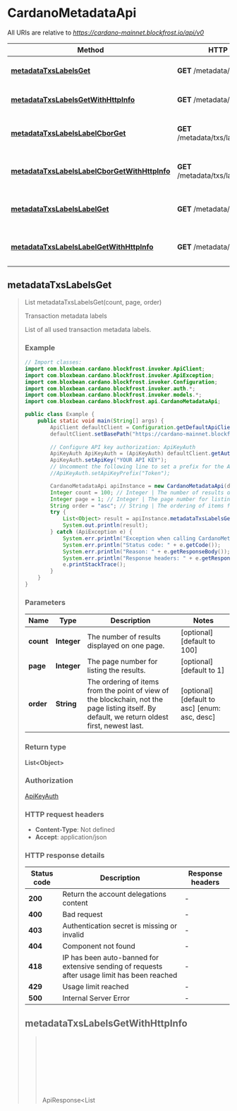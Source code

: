 # CardanoMetadataApi

All URIs are relative to *https://cardano-mainnet.blockfrost.io/api/v0*

Method | HTTP request | Description
------------- | ------------- | -------------
[**metadataTxsLabelsGet**](CardanoMetadataApi.md#metadataTxsLabelsGet) | **GET** /metadata/txs/labels | Transaction metadata labels
[**metadataTxsLabelsGetWithHttpInfo**](CardanoMetadataApi.md#metadataTxsLabelsGetWithHttpInfo) | **GET** /metadata/txs/labels | Transaction metadata labels
[**metadataTxsLabelsLabelCborGet**](CardanoMetadataApi.md#metadataTxsLabelsLabelCborGet) | **GET** /metadata/txs/labels/{label}/cbor | Transaction metadata content in CBOR
[**metadataTxsLabelsLabelCborGetWithHttpInfo**](CardanoMetadataApi.md#metadataTxsLabelsLabelCborGetWithHttpInfo) | **GET** /metadata/txs/labels/{label}/cbor | Transaction metadata content in CBOR
[**metadataTxsLabelsLabelGet**](CardanoMetadataApi.md#metadataTxsLabelsLabelGet) | **GET** /metadata/txs/labels/{label} | Transaction metadata content in JSON
[**metadataTxsLabelsLabelGetWithHttpInfo**](CardanoMetadataApi.md#metadataTxsLabelsLabelGetWithHttpInfo) | **GET** /metadata/txs/labels/{label} | Transaction metadata content in JSON



## metadataTxsLabelsGet

> List<Object> metadataTxsLabelsGet(count, page, order)

Transaction metadata labels

List of all used transaction metadata labels. 

### Example

```java
// Import classes:
import com.bloxbean.cardano.blockfrost.invoker.ApiClient;
import com.bloxbean.cardano.blockfrost.invoker.ApiException;
import com.bloxbean.cardano.blockfrost.invoker.Configuration;
import com.bloxbean.cardano.blockfrost.invoker.auth.*;
import com.bloxbean.cardano.blockfrost.invoker.models.*;
import com.bloxbean.cardano.blockfrost.api.CardanoMetadataApi;

public class Example {
    public static void main(String[] args) {
        ApiClient defaultClient = Configuration.getDefaultApiClient();
        defaultClient.setBasePath("https://cardano-mainnet.blockfrost.io/api/v0");
        
        // Configure API key authorization: ApiKeyAuth
        ApiKeyAuth ApiKeyAuth = (ApiKeyAuth) defaultClient.getAuthentication("ApiKeyAuth");
        ApiKeyAuth.setApiKey("YOUR API KEY");
        // Uncomment the following line to set a prefix for the API key, e.g. "Token" (defaults to null)
        //ApiKeyAuth.setApiKeyPrefix("Token");

        CardanoMetadataApi apiInstance = new CardanoMetadataApi(defaultClient);
        Integer count = 100; // Integer | The number of results displayed on one page.
        Integer page = 1; // Integer | The page number for listing the results.
        String order = "asc"; // String | The ordering of items from the point of view of the blockchain, not the page listing itself. By default, we return oldest first, newest last. 
        try {
            List<Object> result = apiInstance.metadataTxsLabelsGet(count, page, order);
            System.out.println(result);
        } catch (ApiException e) {
            System.err.println("Exception when calling CardanoMetadataApi#metadataTxsLabelsGet");
            System.err.println("Status code: " + e.getCode());
            System.err.println("Reason: " + e.getResponseBody());
            System.err.println("Response headers: " + e.getResponseHeaders());
            e.printStackTrace();
        }
    }
}
```

### Parameters


Name | Type | Description  | Notes
------------- | ------------- | ------------- | -------------
 **count** | **Integer**| The number of results displayed on one page. | [optional] [default to 100]
 **page** | **Integer**| The page number for listing the results. | [optional] [default to 1]
 **order** | **String**| The ordering of items from the point of view of the blockchain, not the page listing itself. By default, we return oldest first, newest last.  | [optional] [default to asc] [enum: asc, desc]

### Return type

**List&lt;Object&gt;**


### Authorization

[ApiKeyAuth](../README.md#ApiKeyAuth)

### HTTP request headers

- **Content-Type**: Not defined
- **Accept**: application/json

### HTTP response details
| Status code | Description | Response headers |
|-------------|-------------|------------------|
| **200** | Return the account delegations content |  -  |
| **400** | Bad request |  -  |
| **403** | Authentication secret is missing or invalid |  -  |
| **404** | Component not found |  -  |
| **418** | IP has been auto-banned for extensive sending of requests after usage limit has been reached |  -  |
| **429** | Usage limit reached |  -  |
| **500** | Internal Server Error |  -  |

## metadataTxsLabelsGetWithHttpInfo

> ApiResponse<List<Object>> metadataTxsLabelsGet metadataTxsLabelsGetWithHttpInfo(count, page, order)

Transaction metadata labels

List of all used transaction metadata labels. 

### Example

```java
// Import classes:
import com.bloxbean.cardano.blockfrost.invoker.ApiClient;
import com.bloxbean.cardano.blockfrost.invoker.ApiException;
import com.bloxbean.cardano.blockfrost.invoker.ApiResponse;
import com.bloxbean.cardano.blockfrost.invoker.Configuration;
import com.bloxbean.cardano.blockfrost.invoker.auth.*;
import com.bloxbean.cardano.blockfrost.invoker.models.*;
import com.bloxbean.cardano.blockfrost.api.CardanoMetadataApi;

public class Example {
    public static void main(String[] args) {
        ApiClient defaultClient = Configuration.getDefaultApiClient();
        defaultClient.setBasePath("https://cardano-mainnet.blockfrost.io/api/v0");
        
        // Configure API key authorization: ApiKeyAuth
        ApiKeyAuth ApiKeyAuth = (ApiKeyAuth) defaultClient.getAuthentication("ApiKeyAuth");
        ApiKeyAuth.setApiKey("YOUR API KEY");
        // Uncomment the following line to set a prefix for the API key, e.g. "Token" (defaults to null)
        //ApiKeyAuth.setApiKeyPrefix("Token");

        CardanoMetadataApi apiInstance = new CardanoMetadataApi(defaultClient);
        Integer count = 100; // Integer | The number of results displayed on one page.
        Integer page = 1; // Integer | The page number for listing the results.
        String order = "asc"; // String | The ordering of items from the point of view of the blockchain, not the page listing itself. By default, we return oldest first, newest last. 
        try {
            ApiResponse<List<Object>> response = apiInstance.metadataTxsLabelsGetWithHttpInfo(count, page, order);
            System.out.println("Status code: " + response.getStatusCode());
            System.out.println("Response headers: " + response.getHeaders());
            System.out.println("Response body: " + response.getData());
        } catch (ApiException e) {
            System.err.println("Exception when calling CardanoMetadataApi#metadataTxsLabelsGet");
            System.err.println("Status code: " + e.getCode());
            System.err.println("Response headers: " + e.getResponseHeaders());
            System.err.println("Reason: " + e.getResponseBody());
            e.printStackTrace();
        }
    }
}
```

### Parameters


Name | Type | Description  | Notes
------------- | ------------- | ------------- | -------------
 **count** | **Integer**| The number of results displayed on one page. | [optional] [default to 100]
 **page** | **Integer**| The page number for listing the results. | [optional] [default to 1]
 **order** | **String**| The ordering of items from the point of view of the blockchain, not the page listing itself. By default, we return oldest first, newest last.  | [optional] [default to asc] [enum: asc, desc]

### Return type

ApiResponse<**List&lt;Object&gt;**>


### Authorization

[ApiKeyAuth](../README.md#ApiKeyAuth)

### HTTP request headers

- **Content-Type**: Not defined
- **Accept**: application/json

### HTTP response details
| Status code | Description | Response headers |
|-------------|-------------|------------------|
| **200** | Return the account delegations content |  -  |
| **400** | Bad request |  -  |
| **403** | Authentication secret is missing or invalid |  -  |
| **404** | Component not found |  -  |
| **418** | IP has been auto-banned for extensive sending of requests after usage limit has been reached |  -  |
| **429** | Usage limit reached |  -  |
| **500** | Internal Server Error |  -  |


## metadataTxsLabelsLabelCborGet

> List<Object> metadataTxsLabelsLabelCborGet(label, count, page, order)

Transaction metadata content in CBOR

Transaction metadata per label.

### Example

```java
// Import classes:
import com.bloxbean.cardano.blockfrost.invoker.ApiClient;
import com.bloxbean.cardano.blockfrost.invoker.ApiException;
import com.bloxbean.cardano.blockfrost.invoker.Configuration;
import com.bloxbean.cardano.blockfrost.invoker.auth.*;
import com.bloxbean.cardano.blockfrost.invoker.models.*;
import com.bloxbean.cardano.blockfrost.api.CardanoMetadataApi;

public class Example {
    public static void main(String[] args) {
        ApiClient defaultClient = Configuration.getDefaultApiClient();
        defaultClient.setBasePath("https://cardano-mainnet.blockfrost.io/api/v0");
        
        // Configure API key authorization: ApiKeyAuth
        ApiKeyAuth ApiKeyAuth = (ApiKeyAuth) defaultClient.getAuthentication("ApiKeyAuth");
        ApiKeyAuth.setApiKey("YOUR API KEY");
        // Uncomment the following line to set a prefix for the API key, e.g. "Token" (defaults to null)
        //ApiKeyAuth.setApiKeyPrefix("Token");

        CardanoMetadataApi apiInstance = new CardanoMetadataApi(defaultClient);
        String label = "1990"; // String | Metadata label
        Integer count = 100; // Integer | The number of results displayed on one page.
        Integer page = 1; // Integer | The page number for listing the results.
        String order = "asc"; // String | The ordering of items from the point of view of the blockchain, not the page listing itself. By default, we return oldest first, newest last. 
        try {
            List<Object> result = apiInstance.metadataTxsLabelsLabelCborGet(label, count, page, order);
            System.out.println(result);
        } catch (ApiException e) {
            System.err.println("Exception when calling CardanoMetadataApi#metadataTxsLabelsLabelCborGet");
            System.err.println("Status code: " + e.getCode());
            System.err.println("Reason: " + e.getResponseBody());
            System.err.println("Response headers: " + e.getResponseHeaders());
            e.printStackTrace();
        }
    }
}
```

### Parameters


Name | Type | Description  | Notes
------------- | ------------- | ------------- | -------------
 **label** | **String**| Metadata label |
 **count** | **Integer**| The number of results displayed on one page. | [optional] [default to 100]
 **page** | **Integer**| The page number for listing the results. | [optional] [default to 1]
 **order** | **String**| The ordering of items from the point of view of the blockchain, not the page listing itself. By default, we return oldest first, newest last.  | [optional] [default to asc] [enum: asc, desc]

### Return type

**List&lt;Object&gt;**


### Authorization

[ApiKeyAuth](../README.md#ApiKeyAuth)

### HTTP request headers

- **Content-Type**: Not defined
- **Accept**: application/json

### HTTP response details
| Status code | Description | Response headers |
|-------------|-------------|------------------|
| **200** | Return the account delegations content in CBOR |  -  |
| **400** | Bad request |  -  |
| **403** | Authentication secret is missing or invalid |  -  |
| **404** | Component not found |  -  |
| **418** | IP has been auto-banned for extensive sending of requests after usage limit has been reached |  -  |
| **429** | Usage limit reached |  -  |
| **500** | Internal Server Error |  -  |

## metadataTxsLabelsLabelCborGetWithHttpInfo

> ApiResponse<List<Object>> metadataTxsLabelsLabelCborGet metadataTxsLabelsLabelCborGetWithHttpInfo(label, count, page, order)

Transaction metadata content in CBOR

Transaction metadata per label.

### Example

```java
// Import classes:
import com.bloxbean.cardano.blockfrost.invoker.ApiClient;
import com.bloxbean.cardano.blockfrost.invoker.ApiException;
import com.bloxbean.cardano.blockfrost.invoker.ApiResponse;
import com.bloxbean.cardano.blockfrost.invoker.Configuration;
import com.bloxbean.cardano.blockfrost.invoker.auth.*;
import com.bloxbean.cardano.blockfrost.invoker.models.*;
import com.bloxbean.cardano.blockfrost.api.CardanoMetadataApi;

public class Example {
    public static void main(String[] args) {
        ApiClient defaultClient = Configuration.getDefaultApiClient();
        defaultClient.setBasePath("https://cardano-mainnet.blockfrost.io/api/v0");
        
        // Configure API key authorization: ApiKeyAuth
        ApiKeyAuth ApiKeyAuth = (ApiKeyAuth) defaultClient.getAuthentication("ApiKeyAuth");
        ApiKeyAuth.setApiKey("YOUR API KEY");
        // Uncomment the following line to set a prefix for the API key, e.g. "Token" (defaults to null)
        //ApiKeyAuth.setApiKeyPrefix("Token");

        CardanoMetadataApi apiInstance = new CardanoMetadataApi(defaultClient);
        String label = "1990"; // String | Metadata label
        Integer count = 100; // Integer | The number of results displayed on one page.
        Integer page = 1; // Integer | The page number for listing the results.
        String order = "asc"; // String | The ordering of items from the point of view of the blockchain, not the page listing itself. By default, we return oldest first, newest last. 
        try {
            ApiResponse<List<Object>> response = apiInstance.metadataTxsLabelsLabelCborGetWithHttpInfo(label, count, page, order);
            System.out.println("Status code: " + response.getStatusCode());
            System.out.println("Response headers: " + response.getHeaders());
            System.out.println("Response body: " + response.getData());
        } catch (ApiException e) {
            System.err.println("Exception when calling CardanoMetadataApi#metadataTxsLabelsLabelCborGet");
            System.err.println("Status code: " + e.getCode());
            System.err.println("Response headers: " + e.getResponseHeaders());
            System.err.println("Reason: " + e.getResponseBody());
            e.printStackTrace();
        }
    }
}
```

### Parameters


Name | Type | Description  | Notes
------------- | ------------- | ------------- | -------------
 **label** | **String**| Metadata label |
 **count** | **Integer**| The number of results displayed on one page. | [optional] [default to 100]
 **page** | **Integer**| The page number for listing the results. | [optional] [default to 1]
 **order** | **String**| The ordering of items from the point of view of the blockchain, not the page listing itself. By default, we return oldest first, newest last.  | [optional] [default to asc] [enum: asc, desc]

### Return type

ApiResponse<**List&lt;Object&gt;**>


### Authorization

[ApiKeyAuth](../README.md#ApiKeyAuth)

### HTTP request headers

- **Content-Type**: Not defined
- **Accept**: application/json

### HTTP response details
| Status code | Description | Response headers |
|-------------|-------------|------------------|
| **200** | Return the account delegations content in CBOR |  -  |
| **400** | Bad request |  -  |
| **403** | Authentication secret is missing or invalid |  -  |
| **404** | Component not found |  -  |
| **418** | IP has been auto-banned for extensive sending of requests after usage limit has been reached |  -  |
| **429** | Usage limit reached |  -  |
| **500** | Internal Server Error |  -  |


## metadataTxsLabelsLabelGet

> List<Object> metadataTxsLabelsLabelGet(label, count, page, order)

Transaction metadata content in JSON

Transaction metadata per label.

### Example

```java
// Import classes:
import com.bloxbean.cardano.blockfrost.invoker.ApiClient;
import com.bloxbean.cardano.blockfrost.invoker.ApiException;
import com.bloxbean.cardano.blockfrost.invoker.Configuration;
import com.bloxbean.cardano.blockfrost.invoker.auth.*;
import com.bloxbean.cardano.blockfrost.invoker.models.*;
import com.bloxbean.cardano.blockfrost.api.CardanoMetadataApi;

public class Example {
    public static void main(String[] args) {
        ApiClient defaultClient = Configuration.getDefaultApiClient();
        defaultClient.setBasePath("https://cardano-mainnet.blockfrost.io/api/v0");
        
        // Configure API key authorization: ApiKeyAuth
        ApiKeyAuth ApiKeyAuth = (ApiKeyAuth) defaultClient.getAuthentication("ApiKeyAuth");
        ApiKeyAuth.setApiKey("YOUR API KEY");
        // Uncomment the following line to set a prefix for the API key, e.g. "Token" (defaults to null)
        //ApiKeyAuth.setApiKeyPrefix("Token");

        CardanoMetadataApi apiInstance = new CardanoMetadataApi(defaultClient);
        String label = "1990"; // String | Metadata label
        Integer count = 100; // Integer | The number of results displayed on one page.
        Integer page = 1; // Integer | The page number for listing the results.
        String order = "asc"; // String | The ordering of items from the point of view of the blockchain, not the page listing itself. By default, we return oldest first, newest last. 
        try {
            List<Object> result = apiInstance.metadataTxsLabelsLabelGet(label, count, page, order);
            System.out.println(result);
        } catch (ApiException e) {
            System.err.println("Exception when calling CardanoMetadataApi#metadataTxsLabelsLabelGet");
            System.err.println("Status code: " + e.getCode());
            System.err.println("Reason: " + e.getResponseBody());
            System.err.println("Response headers: " + e.getResponseHeaders());
            e.printStackTrace();
        }
    }
}
```

### Parameters


Name | Type | Description  | Notes
------------- | ------------- | ------------- | -------------
 **label** | **String**| Metadata label |
 **count** | **Integer**| The number of results displayed on one page. | [optional] [default to 100]
 **page** | **Integer**| The page number for listing the results. | [optional] [default to 1]
 **order** | **String**| The ordering of items from the point of view of the blockchain, not the page listing itself. By default, we return oldest first, newest last.  | [optional] [default to asc] [enum: asc, desc]

### Return type

**List&lt;Object&gt;**


### Authorization

[ApiKeyAuth](../README.md#ApiKeyAuth)

### HTTP request headers

- **Content-Type**: Not defined
- **Accept**: application/json

### HTTP response details
| Status code | Description | Response headers |
|-------------|-------------|------------------|
| **200** | Return the account delegations content |  -  |
| **400** | Bad request |  -  |
| **403** | Authentication secret is missing or invalid |  -  |
| **404** | Component not found |  -  |
| **418** | IP has been auto-banned for extensive sending of requests after usage limit has been reached |  -  |
| **429** | Usage limit reached |  -  |
| **500** | Internal Server Error |  -  |

## metadataTxsLabelsLabelGetWithHttpInfo

> ApiResponse<List<Object>> metadataTxsLabelsLabelGet metadataTxsLabelsLabelGetWithHttpInfo(label, count, page, order)

Transaction metadata content in JSON

Transaction metadata per label.

### Example

```java
// Import classes:
import com.bloxbean.cardano.blockfrost.invoker.ApiClient;
import com.bloxbean.cardano.blockfrost.invoker.ApiException;
import com.bloxbean.cardano.blockfrost.invoker.ApiResponse;
import com.bloxbean.cardano.blockfrost.invoker.Configuration;
import com.bloxbean.cardano.blockfrost.invoker.auth.*;
import com.bloxbean.cardano.blockfrost.invoker.models.*;
import com.bloxbean.cardano.blockfrost.api.CardanoMetadataApi;

public class Example {
    public static void main(String[] args) {
        ApiClient defaultClient = Configuration.getDefaultApiClient();
        defaultClient.setBasePath("https://cardano-mainnet.blockfrost.io/api/v0");
        
        // Configure API key authorization: ApiKeyAuth
        ApiKeyAuth ApiKeyAuth = (ApiKeyAuth) defaultClient.getAuthentication("ApiKeyAuth");
        ApiKeyAuth.setApiKey("YOUR API KEY");
        // Uncomment the following line to set a prefix for the API key, e.g. "Token" (defaults to null)
        //ApiKeyAuth.setApiKeyPrefix("Token");

        CardanoMetadataApi apiInstance = new CardanoMetadataApi(defaultClient);
        String label = "1990"; // String | Metadata label
        Integer count = 100; // Integer | The number of results displayed on one page.
        Integer page = 1; // Integer | The page number for listing the results.
        String order = "asc"; // String | The ordering of items from the point of view of the blockchain, not the page listing itself. By default, we return oldest first, newest last. 
        try {
            ApiResponse<List<Object>> response = apiInstance.metadataTxsLabelsLabelGetWithHttpInfo(label, count, page, order);
            System.out.println("Status code: " + response.getStatusCode());
            System.out.println("Response headers: " + response.getHeaders());
            System.out.println("Response body: " + response.getData());
        } catch (ApiException e) {
            System.err.println("Exception when calling CardanoMetadataApi#metadataTxsLabelsLabelGet");
            System.err.println("Status code: " + e.getCode());
            System.err.println("Response headers: " + e.getResponseHeaders());
            System.err.println("Reason: " + e.getResponseBody());
            e.printStackTrace();
        }
    }
}
```

### Parameters


Name | Type | Description  | Notes
------------- | ------------- | ------------- | -------------
 **label** | **String**| Metadata label |
 **count** | **Integer**| The number of results displayed on one page. | [optional] [default to 100]
 **page** | **Integer**| The page number for listing the results. | [optional] [default to 1]
 **order** | **String**| The ordering of items from the point of view of the blockchain, not the page listing itself. By default, we return oldest first, newest last.  | [optional] [default to asc] [enum: asc, desc]

### Return type

ApiResponse<**List&lt;Object&gt;**>


### Authorization

[ApiKeyAuth](../README.md#ApiKeyAuth)

### HTTP request headers

- **Content-Type**: Not defined
- **Accept**: application/json

### HTTP response details
| Status code | Description | Response headers |
|-------------|-------------|------------------|
| **200** | Return the account delegations content |  -  |
| **400** | Bad request |  -  |
| **403** | Authentication secret is missing or invalid |  -  |
| **404** | Component not found |  -  |
| **418** | IP has been auto-banned for extensive sending of requests after usage limit has been reached |  -  |
| **429** | Usage limit reached |  -  |
| **500** | Internal Server Error |  -  |

